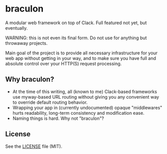 # braculon

A modular web framework on top of Clack. Full featured not yet, but eventually.

WARNING: this is not even its final form.
Do not use for anything but throwaway projects.

Main goal of the project is to provide all necessary infrastructure for your web app
 without getting in your way, and to make sure you have full and absolute control
 over your HTTP(S) request processing.

## Why braculon?

- At the time of this writing, all (known to me) Clack-based frameworks use myway-based URL routing without giving you any convenient way to override default routing behavior.
- Wrapping your app in (currently undocumented) opaque "middlewares" hurts readability, long-term consistency and modification ease.
- Naming things is hard. Why not "braculon"?

## License

See the [LICENSE](LICENSE.md) file (MIT).
